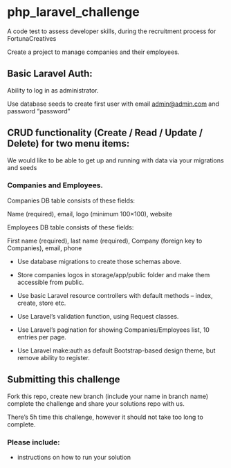 # php_laravel_challenge
A code test to assess developer skills, during the recruitment process for FortunaCreatives

Create a project to manage companies and their employees.

## Basic Laravel Auth: 
Ability to log in as administrator.

Use database seeds to create first user with email admin@admin.com and password “password”


## CRUD functionality (Create / Read / Update / Delete) for two menu items: 

We would like to be able to get up and running with data via your migrations and seeds

### Companies and Employees.

Companies DB table consists of these fields: 

Name (required), email, logo (minimum 100×100), website

Employees DB table consists of these fields: 

First name (required), last name (required), Company (foreign key to Companies), email, phone

* Use database migrations to create those schemas above.

* Store companies logos in storage/app/public folder and make them accessible from public.

* Use basic Laravel resource controllers with default methods – index, create, store etc.

* Use Laravel’s validation function, using Request classes.

* Use Laravel’s pagination for showing Companies/Employees list, 10 entries per page.

* Use Laravel make:auth as default Bootstrap-based design theme, but remove ability to register.

## Submitting this challenge 

Fork this repo, create new branch (include your name in branch name) complete the challenge and share your solutions repo with us.

There’s 5h time this challenge, however it should not take too long to complete.

### Please include:

* instructions on how to run your solution





